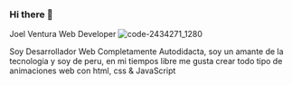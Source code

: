 ### Hi there 👋
Joel Ventura Web Developer
![code-2434271_1280](https://user-images.githubusercontent.com/48741834/100899127-7c946600-348f-11eb-95b5-da695b20dfc5.jpg)

Soy Desarrollador Web Completamente Autodidacta, soy un amante de la tecnologia y soy de peru, en mi tiempos libre me gusta crear todo tipo de animaciones web con html, css & JavaScript
<!--
**Kelvin-Joel/kelvin-Joel** is a ✨ _special_ ✨ repository because its `README.md` (this file) appears on your GitHub profile.

Here are some ideas to get you started:

- 🔭 I’m currently working on ...
- 🌱 I’m currently learning ...
- 👯 I’m looking to collaborate on ...
- 🤔 I’m looking for help with ...
- 💬 Ask me about ...
- 📫 How to reach me: ...
- 😄 Pronouns: ...
- ⚡ Fun fact: ...
-->
